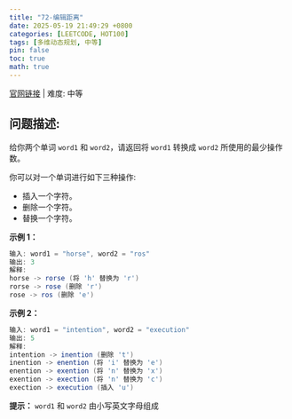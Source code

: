 ```yaml
---
title: "72-编辑距离"
date: 2025-05-19 21:49:29 +0800
categories: [LEETCODE, HOT100]
tags: [多维动态规划, 中等]
pin: false
toc: true
math: true
---
```


[官网链接](https://leetcode.cn/problems/edit-distance/) \| 难度: 中等

## 问题描述: 

给你两个单词 `word1` 和 `word2`，请返回将 `word1` 转换成 `word2` 所使用的最少操作数。

你可以对一个单词进行如下三种操作: 

- 插入一个字符。
- 删除一个字符。
- 替换一个字符。

**示例 1：**

```java
输入: word1 = "horse", word2 = "ros"
输出: 3
解释: 
horse -> rorse (将 'h' 替换为 'r')
rorse -> rose (删除 'r')
rose -> ros (删除 'e')
```

**示例 2：**

```java
输入: word1 = "intention", word2 = "execution"
输出: 5
解释: 
intention -> inention (删除 't')
inention -> enention (将 'i' 替换为 'e')
enention -> exention (将 'n' 替换为 'x')
exention -> exection (将 'n' 替换为 'c')
exection -> execution (插入 'u')
```

**提示：** `word1` 和 `word2` 由小写英文字母组成

